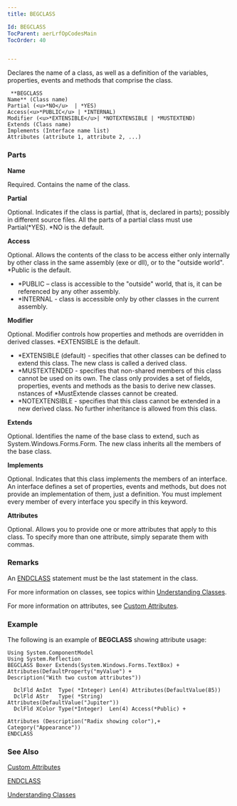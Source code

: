 ```yaml
---
title: BEGCLASS

Id: BEGCLASS
TocParent: aerLrfOpCodesMain
TocOrder: 40


---
```


Declares the name of a class, as well as a definition of the variables, properties, events and methods that comprise the class. 

```
 **BEGCLASS
Name** (Class name)
Partial (<u>*NO</u>  | *YES)
Access(<u>*PUBLIC</u> | *INTERNAL)
Modifier (<u>*EXTENSIBLE</u>| *NOTEXTENSIBLE | *MUSTEXTEND)
Extends (Class name)
Implements (Interface name list)
Attributes (attribute 1, attribute 2, ...)
```

### Parts

**Name** 

Required. Contains the name of the class.


**Partial** 

Optional. Indicates if the class is partial, (that is, declared in parts); possibly in different source files. All the parts of a partial class must use Partial(*YES). *NO is the default.


**Access** 

Optional. Allows the contents of the class to be access either only internally by other class in the same assembly (exe or dll), or to the "outside world". *Public is the default. 

- *PUBLIC – class is accessible to the "outside" world, that is, it can be referenced by any other assembly.
- *INTERNAL - class is accessible only by other classes in the current assembly.


**Modifier** 

Optional. Modifier controls how properties and methods are overridden in derived classes. *EXTENSIBLE is the default. 

- *EXTENSIBLE (default) - specifies that other classes can be defined to extend this class. The new class is called a derived class.
- *MUSTEXTENDED - specifies that non-shared members of this class cannot be used on its own. The class only provides a set of fields, properties, events and methods as the basis to derive new classes. nstances of *MustExtende classes cannot be created.
- *NOTEXTENSIBLE - specifies that this class cannot be extended in a new derived class. No further inheritance is allowed from this class.


**Extends** 

Optional. Identifies the name of the base class to extend, such as System.Windows.Forms.Form. The new class inherits all the members of the base class.


**Implements** 

Optional. Indicates that this class implements the members of an interface. An interface defines a set of properties, events and methods, but does not provide an implementation of them, just a definition. You must implement every member of every interface you specify in this keyword.


**Attributes** 

Optional. Allows you to provide one or more attributes that apply to this class. To specify more than one attribute, simply separate them with commas.


### Remarks
An [ENDCLASS](ENDCLASS.html) statement must be the last statement in the class. 

For more information on classes, see topics within [Understanding Classes](aerTourUnderstandingClassesMain.html). 

For more information on attributes, see [Custom Attributes](aerConCustomAttributes.html). 

### Example
The following is an example of **BEGCLASS** showing attribute usage: 

```
Using System.ComponentModel
Using System.Reflection 
BEGCLASS Boxer Extends(System.Windows.Forms.TextBox) + 
Attributes(DefaultProperty("myValue") +
Description("With two custom attributes"))

  DclFld AnInt  Type( *Integer) Len(4) Attributes(DefaultValue(85))
  DclFld AStr   Type( *String)         Attributes(DefaultValue("Jupiter"))
  DclFld XColor Type(*Integer)  Len(4) Access(*Public) +

Attributes (Description("Radix showing color"),+
Category("Appearance"))
ENDCLASS
```

### See Also
[Custom Attributes](aerConCustomAttributes.html)

[ENDCLASS](ENDCLASS.html)

[Understanding Classes](aerTourUnderstandingClassesMain.html) 
